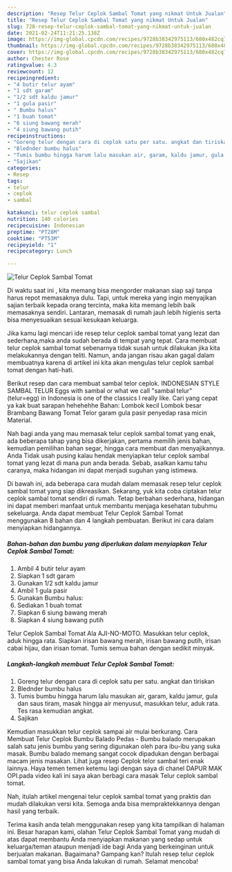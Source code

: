 ```yaml
---
description: "Resep Telur Ceplok Sambal Tomat yang nikmat Untuk Jualan"
title: "Resep Telur Ceplok Sambal Tomat yang nikmat Untuk Jualan"
slug: 728-resep-telur-ceplok-sambal-tomat-yang-nikmat-untuk-jualan
date: 2021-02-24T11:21:25.138Z
image: https://img-global.cpcdn.com/recipes/9728b38342975113/680x482cq70/telur-ceplok-sambal-tomat-foto-resep-utama.jpg
thumbnail: https://img-global.cpcdn.com/recipes/9728b38342975113/680x482cq70/telur-ceplok-sambal-tomat-foto-resep-utama.jpg
cover: https://img-global.cpcdn.com/recipes/9728b38342975113/680x482cq70/telur-ceplok-sambal-tomat-foto-resep-utama.jpg
author: Chester Rose
ratingvalue: 4.3
reviewcount: 12
recipeingredient:
- "4 butir telur ayam"
- "1 sdt garam"
- "1/2 sdt kaldu jamur"
- "1 gula pasir"
- " Bumbu halus"
- "1 buah tomat"
- "6 siung bawang merah"
- "4 siung bawang putih"
recipeinstructions:
- "Goreng telur dengan cara di ceplok satu per satu. angkat dan tiriskan"
- "Blednder bumbu halus"
- "Tumis bumbu hingga harum lalu masukan air, garam, kaldu jamur, gula dan saus tiram, masak hingga air menyusut, masukkan telur, aduk rata. Tes rasa kemudian angkat."
- "Sajikan"
categories:
- Resep
tags:
- telur
- ceplok
- sambal

katakunci: telur ceplok sambal 
nutrition: 140 calories
recipecuisine: Indonesian
preptime: "PT28M"
cooktime: "PT53M"
recipeyield: "1"
recipecategory: Lunch

---
```



![Telur Ceplok Sambal Tomat](https://img-global.cpcdn.com/recipes/9728b38342975113/680x482cq70/telur-ceplok-sambal-tomat-foto-resep-utama.jpg)

Di waktu  saat ini , kita memang bisa mengorder makanan siap saji tanpa harus repot memasaknya dulu. Tapi, untuk mereka yang ingin menyajikan sajian terbaik kepada orang tercinta, maka kita memang lebih baik memasaknya sendiri. Lantaran, memasak di rumah jauh lebih higienis serta bisa menyesuaikan sesuai kesukaan keluarga.

Jika kamu lagi mencari ide resep telur ceplok sambal tomat yang lezat dan sederhana,maka anda sudah berada di tempat yang tepat. Cara membuat telur ceplok sambal tomat  sebenarnya tidak susah untuk dilakukan jika kita melakukannya dengan teliti. Namun, anda jangan risau akan gagal dalam membuatnya 
karena di artikel ini kita akan mengulas telur ceplok sambal tomat dengan hati-hati.  

Berikut resep dan cara membuat sambal telor ceplok. INDONESIAN STYLE SAMBAL TELUR Eggs with sambal or what we call &#34;sambal telur&#34; (telur=egg) in Indonesia is one of the classics I really like. Cari yang cepat ya kak buat sarapan hehehehhe Bahan: Lombok kecil Lombok besar Brambang Bawang Tomat Telor garam gula pasir penyedap rasa micin Material.

Nah bagi anda yang mau memasak telur ceplok sambal tomat yang enak, ada beberapa tahap yang bisa dikerjakan, pertama memilih jenis bahan, kemudian pemilihan bahan segar, hingga cara membuat dan menyajikannya. Anda Tidak usah pusing kalau hendak menyiapkan telur ceplok sambal tomat yang lezat di mana pun anda berada. Sebab, asalkan kamu  tahu caranya, maka hidangan ini dapat menjadi suguhan yang istimewa.

Di bawah ini, ada beberapa cara mudah dalam memasak resep telur ceplok sambal tomat yang siap dikreasikan. Sekarang, yuk kita coba ciptakan telur ceplok sambal tomat sendiri di rumah. Tetap berbahan sederhana, hidangan ini dapat memberi manfaat untuk membantu menjaga kesehatan tubuhmu sekeluarga. Anda dapat membuat Telur Ceplok Sambal Tomat menggunakan 8 bahan dan 4 langkah pembuatan. Berikut ini cara dalam menyiapkan hidangannya.

<!--inarticleads1-->

##### Bahan-bahan dan bumbu yang diperlukan dalam menyiapkan Telur Ceplok Sambal Tomat:

1. Ambil 4 butir telur ayam
1. Siapkan 1 sdt garam
1. Gunakan 1/2 sdt kaldu jamur
1. Ambil 1 gula pasir
1. Gunakan  Bumbu halus:
1. Sediakan 1 buah tomat
1. Siapkan 6 siung bawang merah
1. Siapkan 4 siung bawang putih


Telur Ceplok Sambal Tomat Ala AJI-NO-MOTO. Masukkan telur ceplok, aduk hingga rata. Siapkan irisan bawang merah, irisan bawang putih, irisan cabai hijau, dan irisan tomat. Tumis semua bahan dengan sedikit minyak. 

<!--inarticleads2-->

##### Langkah-langkah membuat Telur Ceplok Sambal Tomat:

1. Goreng telur dengan cara di ceplok satu per satu. angkat dan tiriskan
1. Blednder bumbu halus
1. Tumis bumbu hingga harum lalu masukan air, garam, kaldu jamur, gula dan saus tiram, masak hingga air menyusut, masukkan telur, aduk rata. Tes rasa kemudian angkat.
1. Sajikan


Kemudian masukkan telur ceplok sampai air mulai berkurang. Cara Membuat Telur Ceplok Bumbu Balado Pedas - Bumbu balado merupakan salah satu jenis bumbu yang sering digunakan oleh para ibu-ibu yang suka masak. Bumbu balado memang sangat cocok dipadukan dengan berbagai macam jenis masakan. Lihat juga resep Ceplok telor sambal teri enak lainnya. Haya temen temen ketemu lagi dengan saya di chanel DAPUR MAK OPI.pada video kali ini saya akan berbagi cara masak Telur ceplok sambal tomat. 

Nah, itulah artikel mengenai  telur ceplok sambal tomat  yang praktis dan mudah dilakukan versi kita. Semoga anda bisa mempraktekkannya dengan hasil yang terbaik. 

Terima kasih anda telah menggunakan resep yang kita tampilkan di halaman ini. Besar harapan kami, olahan  Telur Ceplok Sambal Tomat yang mudah di atas dapat membantu Anda menyiapkan makanan yang sedap untuk keluarga/teman ataupun menjadi ide bagi Anda yang berkeinginan untuk berjualan makanan. Bagaimana? Gampang kan? Itulah resep telur ceplok sambal tomat yang bisa Anda lakukan di rumah. Selamat mencoba!

